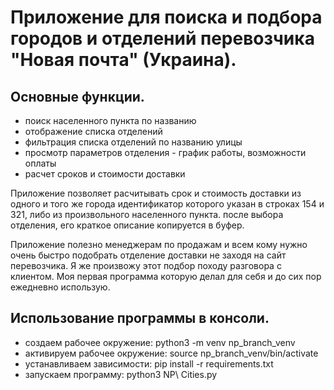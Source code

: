 # Приложение для поиска и подбора городов и отделений перевозчика "Новая почта" (Украина).
## Основные функции.
- поиск населенного пункта по названию
- отображение списка отделений
- фильтрация списка отделений по названию улицы
- просмотр параметров отделения - график работы, возможности оплаты
- расчет сроков и стоимости доставки

Приложение позволяет расчитывать срок и стоимость доставки из одного и того же города идентификатор которого указан в строках 154 и 321, либо из произвольного населенного пункта.
после выбора отделения, его краткое описание копируется в буфер.

Приложение полезно менеджерам по продажам и всем кому нужно очень быстро подобрать отделение доставки не заходя на сайт перевозчика. Я же произвожу этот подбор походу разговора с клиентом. Моя первая программа которую делал для себя и до сих пор ежедневно использую.
## Использование программы в консоли.
- создаем рабочее окружение:
  python3 -m venv np_branch_venv
 - активируем рабочее окружение:
  source np_branch_venv/bin/activate
 - устанавливаем зависимости:
  pip install -r requirements.txt
  - запускаем программу: python3 NP\ Cities.py
